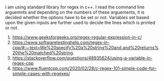 I am using standard library for regex in c++. 
I read the command line arguemnts and depending on the numbers of these arguements, it is decided whether the options have to be set or not.
Variables set based upon the given inputs are further used to decide the lines which is printed or not.


1. https://www.geeksforgeeks.org/regex-regular-expression-in-c/
2. https://www.softwaretestinghelp.com/regex-in-cpp/#:~:text=We%20specify%20a%20string%20and,and%20returns%20the%20matched%20string.
3. https://stackoverflow.com/questions/48935624/using-a-variable-in-regex-cpp
4. https://www.fluentcpp.com/2020/02/28/c-regex-101-simple-code-for-simple-cases-with-regexes/
